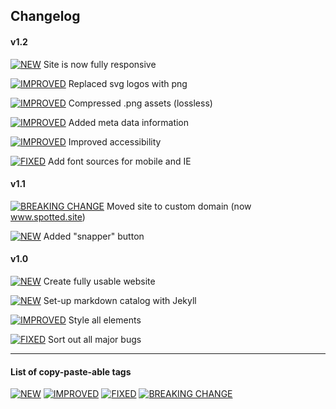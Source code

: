 
## Changelog

#### v1.2

[![NEW](https://img.shields.io/badge/-NEW-00CC22.svg?colorA=00CC22&logoWidth=-8)]() Site is now fully responsive

[![IMPROVED](https://img.shields.io/badge/-IMPROVED-5500FF.svg?colorA=5500FF&logoWidth=-8)]() Replaced svg logos with png

[![IMPROVED](https://img.shields.io/badge/-IMPROVED-5500FF.svg?colorA=5500FF&logoWidth=-8)]() Compressed .png assets (lossless)

[![IMPROVED](https://img.shields.io/badge/-IMPROVED-5500FF.svg?colorA=5500FF&logoWidth=-8)]() Added meta data information

[![IMPROVED](https://img.shields.io/badge/-IMPROVED-5500FF.svg?colorA=5500FF&logoWidth=-8)]() Improved accessibility

[![FIXED](https://img.shields.io/badge/-FIXED-0033FF.svg?colorA=0033FF&logoWidth=-8)]() Add font sources for mobile and IE

#### v1.1

[![BREAKING CHANGE](https://img.shields.io/badge/-BREAKING_CHANGE-FF2222.svg?colorA=FF2222&logoWidth=-8)]() Moved site to custom domain (now www.spotted.site)

[![NEW](https://img.shields.io/badge/-NEW-00CC22.svg?colorA=00CC22&logoWidth=-8)]() Added "snapper" button

#### v1.0

[![NEW](https://img.shields.io/badge/-NEW-00CC22.svg?colorA=00CC22&logoWidth=-8)]() Create fully usable website

[![NEW](https://img.shields.io/badge/-NEW-00CC22.svg?colorA=00CC22&logoWidth=-8)]() Set-up markdown catalog with Jekyll

[![IMPROVED](https://img.shields.io/badge/-IMPROVED-5500FF.svg?colorA=5500FF&logoWidth=-8)]() Style all elements

[![FIXED](https://img.shields.io/badge/-FIXED-0033FF.svg?colorA=0033FF&logoWidth=-8)]() Sort out all major bugs


***


#### List of copy-paste-able tags

[![NEW](https://img.shields.io/badge/-NEW-00CC22.svg?colorA=00CC22&logoWidth=-8)]()
[![IMPROVED](https://img.shields.io/badge/-IMPROVED-5500FF.svg?colorA=5500FF&logoWidth=-8)]()
[![FIXED](https://img.shields.io/badge/-FIXED-0033FF.svg?colorA=0033FF&logoWidth=-8)]()
[![BREAKING CHANGE](https://img.shields.io/badge/-BREAKING_CHANGE-FF2222.svg?colorA=FF2222&logoWidth=-8)]()
